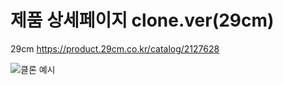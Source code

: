 # 제품 상세페이지 clone.ver(29cm)

29cm <https://product.29cm.co.kr/catalog/2127628>

![클론 예시](https://ibb.co/2sbCv2W)
